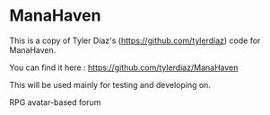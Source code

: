 ManaHaven
============
This is a copy of Tyler Diaz's (https://github.com/tylerdiaz) code for ManaHaven. 

You can find it here : https://github.com/tylerdiaz/ManaHaven

This will be used mainly for testing and developing on.

RPG avatar-based forum
